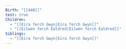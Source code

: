 ```yaml
---
Birth: "[[440]]"
test: true
Children:
  - "[[Eira ferch Gwyn|Eira ferch Gwyn]]"
  - "[[Eilwen ferch Ealdred|Eilwen ferch Ealdred]]"
Siblings:
  - "[[Eira ferch Gwyn|Eira ferch Gwyn]]"
---
```

<div style="width:100%; height:700px;" id="tree"></div>

<script>
  document.onreadystatechange = function () {
     if (document.readyState == "complete") {
     	  let family = new FamilyTree(document.getElementById("tree"), {
            nodeBinding: {
                field_0: "name"
            },
            nodes:  [
 {
  "id": 0,
  "name": "Seren ferch Arianwen",
  "pids": [],
  "gender": "female",
  "fid": 11
 },
 {
  "id": 1,
  "name": "Maelona ferch Eilwen",
  "pids": [],
  "gender": "female",
  "fid": 4
 },
 {
  "id": 2,
  "name": "Madoc ap Gwilym",
  "pids": [],
  "gender": "male",
  "fid": 4
 },
 {
  "id": 3,
  "name": "Llywelyn ap Emrys",
  "pids": [],
  "gender": "female",
  "fid": 7
 },
 {
  "id": 4,
  "name": "Gwilym ap Cynric",
  "pids": [
   4
  ],
  "gender": "male",
  "mid": 10,
  "fid": 9
 },
 {
  "id": 5,
  "name": "Gwenhwyfar ferch Eira",
  "pids": [],
  "gender": "female",
  "fid": 7
 },
 {
  "id": 6,
  "name": "Geraint ap Gwilym",
  "pids": [],
  "gender": "male",
  "fid": 4
 },
 {
  "id": 7,
  "name": "Emrys ap Bran",
  "pids": [],
  "gender": "male",
  "fid": 11
 },
 {
  "id": 8,
  "name": "Elowen ferch Branwen",
  "pids": [],
  "gender": "female",
  "mid": 10,
  "fid": 9
 },
 {
  "id": 9,
  "name": "Cynric ap Gwilym",
  "pids": [
   10
  ],
  "gender": "male"
 },
 {
  "id": 10,
  "name": "Branwen of Boudica",
  "pids": [
   9
  ],
  "gender": "female"
 },
 {
  "id": 11,
  "name": "Bran ap Cynric",
  "pids": [],
  "gender": "male",
  "mid": 10,
  "fid": 9
 }
]
		})
	}
}
</script>